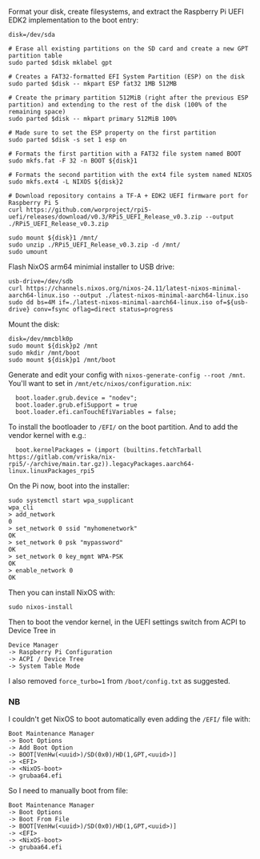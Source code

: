 Format your disk, create filesystems, and extract the Raspberry Pi UEFI EDK2 implementation to the boot entry:
```shell
disk=/dev/sda

# Erase all existing partitions on the SD card and create a new GPT partition table
sudo parted $disk mklabel gpt 

# Creates a FAT32-formatted EFI System Partition (ESP) on the disk
sudo parted $disk -- mkpart ESP fat32 1MB 512MB

# Create the primary partition 512MiB (right after the previous ESP partition) and extending to the rest of the disk (100% of the remaining space)
sudo parted $disk -- mkpart primary 512MiB 100%

# Made sure to set the ESP property on the first partition
sudo parted $disk -s set 1 esp on

# Formats the first partition with a FAT32 file system named BOOT
sudo mkfs.fat -F 32 -n BOOT ${disk}1

# Formats the second partition with the ext4 file system named NIXOS
sudo mkfs.ext4 -L NIXOS ${disk}2

# Download repository contains a TF-A + EDK2 UEFI firmware port for Raspberry Pi 5
curl https://github.com/worproject/rpi5-uefi/releases/download/v0.3/RPi5_UEFI_Release_v0.3.zip --output ./RPi5_UEFI_Release_v0.3.zip

sudo mount ${disk}1 /mnt/
sudo unzip ./RPi5_UEFI_Release_v0.3.zip -d /mnt/
sudo umount
```
Flash NixOS arm64 minimial installer to USB drive:
```shell
usb-drive=/dev/sdb
curl https://channels.nixos.org/nixos-24.11/latest-nixos-minimal-aarch64-linux.iso --output ./latest-nixos-minimal-aarch64-linux.iso
sudo dd bs=4M if=./latest-nixos-minimal-aarch64-linux.iso of=${usb-drive} conv=fsync oflag=direct status=progress
```
Mount the disk:
```shell
disk=/dev/mmcblk0p
sudo mount ${disk}p2 /mnt
sudo mkdir /mnt/boot
sudo mount ${disk}p1 /mnt/boot
```
Generate and edit your config with `nixos-generate-config --root /mnt`.
You'll want to set in `/mnt/etc/nixos/configuration.nix`:
```shell
  boot.loader.grub.device = "nodev";
  boot.loader.grub.efiSupport = true
  boot.loader.efi.canTouchEfiVariables = false;
```
To install the bootloader to `/EFI/` on the boot partition.
And to add the vendor kernel with e.g.:
```shell
  boot.kernelPackages = (import (builtins.fetchTarball https://gitlab.com/vriska/nix-rpi5/-/archive/main.tar.gz)).legacyPackages.aarch64-linux.linuxPackages_rpi5
```
On the Pi now, boot into the installer:
```
sudo systemctl start wpa_supplicant
wpa_cli
> add_network
0
> set_network 0 ssid "myhomenetwork"
OK
> set_network 0 psk "mypassword"
OK
> set_network 0 key_mgmt WPA-PSK
OK
> enable_network 0
OK
```
Then you can install NixOS with:
```shell
sudo nixos-install
```
Then to boot the vendor kernel, in the UEFI settings switch from ACPI to Device Tree in
```
Device Manager
-> Raspberry Pi Configuration
-> ACPI / Device Tree
-> System Table Mode
```
I also removed `force_turbo=1` from `/boot/config.txt` as suggested.
### NB
I couldn't get NixOS to boot automatically even adding the `/EFI/` file with:
```
Boot Maintenance Manager
-> Boot Options
-> Add Boot Option
-> BOOT[VenHw(<uuid>)/SD(0x0)/HD(1,GPT,<uuid>)]
-> <EFI>
-> <NixOS-boot>
-> grubaa64.efi
```
So I need to manually boot from file:
```
Boot Maintenance Manager
-> Boot Options
-> Boot From File
-> BOOT[VenHw(<uuid>)/SD(0x0)/HD(1,GPT,<uuid>)]
-> <EFI>
-> <NixOS-boot>
-> grubaa64.efi
```
